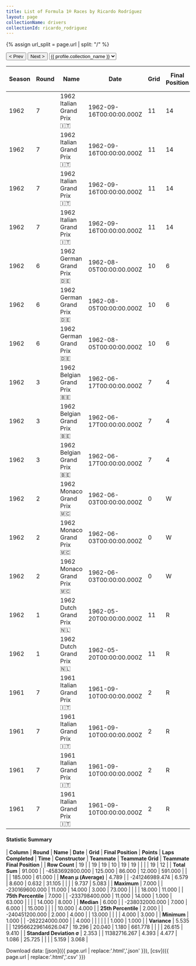 ```yaml
---
title: List of Formula 1® Races by Ricardo Rodríguez
layout: page
collectionName: drivers
collectionId: ricardo_rodriguez
---
```


{% assign url_split = page.url | split: "/" %}
<div id="collection-navigation">
<button onclick="selector.options[selector.selectedIndex-1].value && (window.location = selector.options[selector.selectedIndex-1].value);">&lt; Prev</button>
<button onclick="selector.options[selector.selectedIndex+1].value && (window.location = selector.options[selector.selectedIndex+1].value);">Next &gt;</button>
<select id="selector" onchange="this.options[this.selectedIndex].value && (window.location = this.options[this.selectedIndex].value);">
  {% for collectionId in site.data[page.collectionName].refs %}
    {% if collectionId == page.collectionId %}
      {% assign selected = "selected" %}
    {% else %}
      {% assign selected = "" %}
    {% endif %}
    {% assign profile = site.data[page.collectionName][collectionId].profile %}
    <option value="/f1/{{ page.collectionName }}/{{ collectionId }}/{{ url_split[4] }}" {{ selected }}>{{ profile.collection_name }}</option>
  {% endfor %}
</select>
</div>

| Season | Round | Name | Date | Grid | Final Position | Points | Laps Completed | Time | Constructor | Teammate | Teammate Grid | Teammate Final Position |
|--|--|--|--|--|--|--|--|--|--|--|--|--|
| 1962 | 7 | 1962 Italian Grand Prix 🇮🇹 | 1962-09-16T00:00:00.000Z | 11 | 14 | 0.0 | 63 |   | Ferrari 🇮🇹 | [Willy Mairesse 🇧🇪](/f1/drivers/mairesse) | 10 | 4 |
| 1962 | 7 | 1962 Italian Grand Prix 🇮🇹 | 1962-09-16T00:00:00.000Z | 11 | 14 | 0.0 | 63 |   | Ferrari 🇮🇹 | [Giancarlo Baghetti 🇮🇹](/f1/drivers/baghetti) | 18 | 5 |
| 1962 | 7 | 1962 Italian Grand Prix 🇮🇹 | 1962-09-16T00:00:00.000Z | 11 | 14 | 0.0 | 63 |   | Ferrari 🇮🇹 | [Lorenzo Bandini 🇮🇹](/f1/drivers/bandini) | 17 | 8 |
| 1962 | 7 | 1962 Italian Grand Prix 🇮🇹 | 1962-09-16T00:00:00.000Z | 11 | 14 | 0.0 | 63 |   | Ferrari 🇮🇹 | [Phil Hill 🇺🇸](/f1/drivers/phil_hill) | 15 | 11 |
| 1962 | 6 | 1962 German Grand Prix 🇩🇪 | 1962-08-05T00:00:00.000Z | 10 | 6 | 1.0 | 15 | +1:23.8 | Ferrari 🇮🇹 | [Giancarlo Baghetti 🇮🇹](/f1/drivers/baghetti) | 13 | 10 |
| 1962 | 6 | 1962 German Grand Prix 🇩🇪 | 1962-08-05T00:00:00.000Z | 10 | 6 | 1.0 | 15 | +1:23.8 | Ferrari 🇮🇹 | [Phil Hill 🇺🇸](/f1/drivers/phil_hill) | 12 | R |
| 1962 | 6 | 1962 German Grand Prix 🇩🇪 | 1962-08-05T00:00:00.000Z | 10 | 6 | 1.0 | 15 | +1:23.8 | Ferrari 🇮🇹 | [Lorenzo Bandini 🇮🇹](/f1/drivers/bandini) | 18 | R |
| 1962 | 3 | 1962 Belgian Grand Prix 🇧🇪 | 1962-06-17T00:00:00.000Z | 7 | 4 | 3.0 | 32 | +2:06.6 | Ferrari 🇮🇹 | [Phil Hill 🇺🇸](/f1/drivers/phil_hill) | 4 | 3 |
| 1962 | 3 | 1962 Belgian Grand Prix 🇧🇪 | 1962-06-17T00:00:00.000Z | 7 | 4 | 3.0 | 32 | +2:06.6 | Ferrari 🇮🇹 | [Willy Mairesse 🇧🇪](/f1/drivers/mairesse) | 6 | R |
| 1962 | 3 | 1962 Belgian Grand Prix 🇧🇪 | 1962-06-17T00:00:00.000Z | 7 | 4 | 3.0 | 32 | +2:06.6 | Ferrari 🇮🇹 | [Giancarlo Baghetti 🇮🇹](/f1/drivers/baghetti) | 14 | R |
| 1962 | 2 | 1962 Monaco Grand Prix 🇲🇨 | 1962-06-03T00:00:00.000Z | 0 | W | 0.0 | 0 |   | Ferrari 🇮🇹 | [Phil Hill 🇺🇸](/f1/drivers/phil_hill) | 9 | 2 |
| 1962 | 2 | 1962 Monaco Grand Prix 🇲🇨 | 1962-06-03T00:00:00.000Z | 0 | W | 0.0 | 0 |   | Ferrari 🇮🇹 | [Lorenzo Bandini 🇮🇹](/f1/drivers/bandini) | 10 | 3 |
| 1962 | 2 | 1962 Monaco Grand Prix 🇲🇨 | 1962-06-03T00:00:00.000Z | 0 | W | 0.0 | 0 |   | Ferrari 🇮🇹 | [Willy Mairesse 🇧🇪](/f1/drivers/mairesse) | 4 | 7 |
| 1962 | 1 | 1962 Dutch Grand Prix 🇳🇱 | 1962-05-20T00:00:00.000Z | 11 | R | 0.0 | 73 |   | Ferrari 🇮🇹 | [Phil Hill 🇺🇸](/f1/drivers/phil_hill) | 9 | 3 |
| 1962 | 1 | 1962 Dutch Grand Prix 🇳🇱 | 1962-05-20T00:00:00.000Z | 11 | R | 0.0 | 73 |   | Ferrari 🇮🇹 | [Giancarlo Baghetti 🇮🇹](/f1/drivers/baghetti) | 12 | 4 |
| 1961 | 7 | 1961 Italian Grand Prix 🇮🇹 | 1961-09-10T00:00:00.000Z | 2 | R | 0.0 | 13 |   | Ferrari 🇮🇹 | [Phil Hill 🇺🇸](/f1/drivers/phil_hill) | 4 | 1 |
| 1961 | 7 | 1961 Italian Grand Prix 🇮🇹 | 1961-09-10T00:00:00.000Z | 2 | R | 0.0 | 13 |   | Ferrari 🇮🇹 | [Richie Ginther 🇺🇸](/f1/drivers/ginther) | 3 | R |
| 1961 | 7 | 1961 Italian Grand Prix 🇮🇹 | 1961-09-10T00:00:00.000Z | 2 | R | 0.0 | 13 |   | Ferrari 🇮🇹 | [Giancarlo Baghetti 🇮🇹](/f1/drivers/baghetti) | 6 | R |
| 1961 | 7 | 1961 Italian Grand Prix 🇮🇹 | 1961-09-10T00:00:00.000Z | 2 | R | 0.0 | 13 |   | Ferrari 🇮🇹 | [Wolfgang von Trips 🇩🇪](/f1/drivers/trips) | 1 | R |

#### Statistic Summary

| **Column** | **Round** | **Name** | **Date** | **Grid** | **Final Position** | **Points** | **Laps Completed** | **Time** | **Constructor** | **Teammate** | **Teammate Grid** | **Teammate Final Position** |
| **Row Count** | 19 |  | 19 | 19 | 10 | 19 | 19 |  |  |  | 19 | 12 |
| **Total Sum** | 91.000 |  | -4583692800.000 | 125.000 | 86.000 | 12.000 | 591.000 |  |  |  | 185.000 | 61.000 |
| **Mean μ (Average)** | 4.789 |  | -241246989.474 | 6.579 | 8.600 | 0.632 | 31.105 |  |  |  | 9.737 | 5.083 |
| **Maximum** | 7.000 |  | -230169600.000 | 11.000 | 14.000 | 3.000 | 73.000 |  |  |  | 18.000 | 11.000 |
| **75th Percentile** | 7.000 |  | -233798400.000 | 11.000 | 14.000 | 1.000 | 63.000 |  |  |  | 14.000 | 8.000 |
| **Median** | 6.000 |  | -238032000.000 | 7.000 | 6.000 |  | 15.000 |  |  |  | 10.000 | 4.000 |
| **25th Percentile** | 2.000 |  | -240451200.000 | 2.000 | 4.000 |  | 13.000 |  |  |  | 4.000 | 3.000 |
| **Minimum** | 1.000 |  | -262224000.000 |  | 4.000 |  |  |  |  |  | 1.000 | 1.000 |
| **Variance** | 5.535 |  | 129566229614626.047 | 19.296 | 20.040 | 1.180 | 661.778 |  |  |  | 26.615 | 9.410 |
| **Standard Deviation σ** | 2.353 |  | 11382716.267 | 4.393 | 4.477 | 1.086 | 25.725 |  |  |  | 5.159 | 3.068 |

Download data: [json]({{ page.url | replace:'.html','.json' }}), [csv]({{ page.url | replace:'.html','.csv' }})
